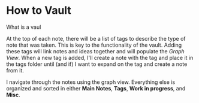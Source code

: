 # How to Vault

What is a vaul

At the top of each note, there will be a list of tags to describe the type of note that was taken. This is key to the functionality of the vault. Adding these tags will link notes and ideas together and will populate the *Graph View*. When a new tag is added, I'll create a note with the tag and place it in the tags folder until (and if) I want to expand on the tag and create a note from it.

I navigate through the notes using the graph view. Everything else is organized and sorted in either **Main Notes**, **Tags**, **Work in progress**, and **Misc**.